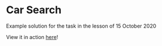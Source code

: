 # Car Search

Example solution for the task in the lesson of 15 October 2020 

View it in action [here](https://oktupol.github.io/redi-js-code-example-2020-10-15/)!
